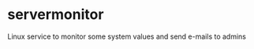 servermonitor
=============

Linux service to monitor some system values and send e-mails to admins
